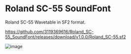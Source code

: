 # Roland SC-55 SoundFont
Roland SC-55 Wavetable in SF2 format.

<https://github.com/3119369616/Roland_SC-55_SoundFont/releases/download/v1.0.0/Roland_SC-55.sf2>

![image](https://github.com/3119369616/Roland_SC-55_SoundFont/assets/38552079/3a6daaa9-c912-47a0-8844-27bf47e2cbb0)
